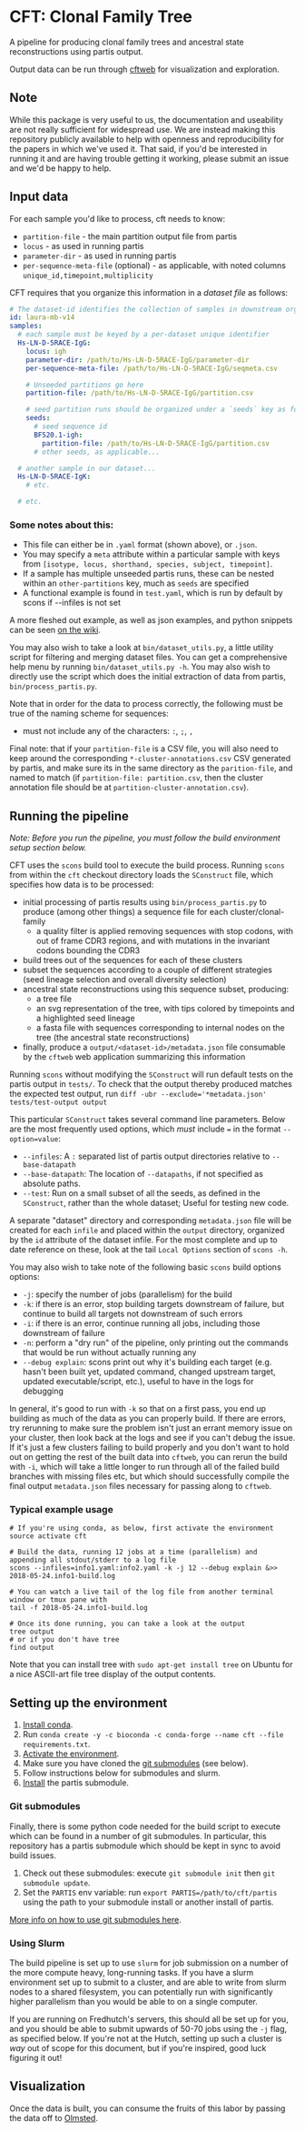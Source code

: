 # CFT: Clonal Family Tree

A pipeline for producing clonal family trees and ancestral state reconstructions using partis output.

Output data can be run through [cftweb](https://github.com/matsengrp/cftweb) for visualization and exploration.


## Note
While this package is very useful to us, the documentation and useability are not really sufficient for widespread use.
We are instead making this repository publicly available to help with openness and reproducibility for the papers in which we've used it.
That said, if you'd be interested in running it and are having trouble getting it working, please submit an issue and we'd be happy to help.

## Input data

For each sample you'd like to process, cft needs to know:

* `partition-file` - the main partition output file from partis
* `locus` - as used in running partis
* `parameter-dir` - as used in running partis
* `per-sequence-meta-file` (optional) - as applicable, with noted columns `unique_id,timepoint,multiplicity`

CFT requires that you organize this information in a _dataset file_ as follows:

```yaml
# The dataset-id identifies the collection of samples in downstream organization
id: laura-mb-v14
samples:
  # each sample must be keyed by a per-dataset unique identifier
  Hs-LN-D-5RACE-IgG:
    locus: igh
    parameter-dir: /path/to/Hs-LN-D-5RACE-IgG/parameter-dir
    per-sequence-meta-file: /path/to/Hs-LN-D-5RACE-IgG/seqmeta.csv

    # Unseeded partitions go here
    partition-file: /path/to/Hs-LN-D-5RACE-IgG/partition.csv

    # seed partition runs should be organized under a `seeds` key as follows
    seeds:
      # seed sequence id
      BF520.1-igh:
        partition-file: /path/to/Hs-LN-D-5RACE-IgG/partition.csv
      # other seeds, as applicable...

  # another sample in our dataset...
  Hs-LN-D-5RACE-IgK:
    # etc.

  # etc.
```


### Some notes about this:

* This file can either be in `.yaml` format (shown above), or `.json`.
* You may specify a `meta` attribute within a particular sample with keys from `[isotype, locus, shorthand, species, subject, timepoint]`.
* If a sample has multiple unseeded partis runs, these can be nested within an `other-partitions` key, much as `seeds` are specified
* A functional example is found in `test.yaml`, which is run by default by scons if --infiles is not set

A more fleshed out example, as well as json examples, and python snippets can be seen [on the wiki](https://github.com/matsengrp/cft/wiki).

You may also wish to take a look at `bin/dataset_utils.py`, a little utility script for filtering and merging dataset files.
You can get a comprehensive help menu by running `bin/dataset_utils.py -h`.
You may also wish to directly use the script which does the initial extraction of data from partis, `bin/process_partis.py`.

Note that in order for the data to process correctly, the following must be true of the naming scheme for sequences:

* must not include any of the characters: `:`, `;`, `,`

Final note: that if your `partition-file` is a CSV file, you will also need to keep around the corresponding `*-cluster-annotations.csv` CSV generated by partis, and make sure its in the same directory as the `parition-file`, and named to match (if `partition-file: partition.csv`, then the cluster annotation file should be at `partition-cluster-annotation.csv`).


## Running the pipeline

_Note: Before you run the pipeline, you must follow the build environment setup section below._

CFT uses the `scons` build tool to execute the build process.
Running `scons` from within the `cft` checkout directory loads the `SConstruct` file, which specifies how data is to be processed:

* initial processing of partis results using `bin/process_partis.py` to produce (among other things) a sequence file for each cluster/clonal-family
    * a quality filter is applied removing sequences with stop codons, with out of frame CDR3 regions, and with mutations in the invariant codons bounding the CDR3
* build trees out of the sequences for each of these clusters
* subset the sequences according to a couple of different strategies (seed lineage selection and overall diversity selection)
* ancestral state reconstructions using this sequence subset, producing:
    * a tree file
    * an svg representation of the tree, with tips colored by timepoints and a highlighted seed lineage
    * a fasta file with sequences corresponding to internal nodes on the tree (the ancestral state reconstructions)
* finally, produce a `output/<dataset-id>/metadata.json` file consumable by the `cftweb` web application summarizing this information

Running `scons` without modifying the `SConstruct` will run default tests on the partis output in `tests/`.
To check that the output thereby produced matches the expected test output, run `diff -ubr --exclude='*metadata.json' tests/test-output output`

This particular `SConstruct` takes several command line parameters.
Below are the most frequently used options, which _must_ include `=` in the format `--option=value`:

* `--infiles`: A `:` separated list of partis output directories relative to `--base-datapath`
* `--base-datapath`: The location of `--datapaths`, if not specified as absolute paths.
* `--test`: Run on a small subset of all the seeds, as defined in the `SConstruct`, rather than the whole dataset; Useful for testing new code.

A separate "dataset" directory and corresponding `metadata.json` file will be created for each `infile` and placed within the `output` directory, organized by the `id` attribute of the dataset infile.
For the most complete and up to date reference on these, look at the tail `Local Options` section of `scons -h`.

You may also wish to take note of the following basic `scons` build options options:

* `-j`: specify the number of jobs (parallelism) for the build
* `-k`: if there is an error, stop building targets downstream of failure, but continue to build all targets not downstream of such errors
* `-i`: if there is an error, continue running all jobs, including those downstream of failure
* `-n`: perform a "dry run" of the pipeline, only printing out the commands that would be run without actually running any
* `--debug explain`: scons print out why it's building each target (e.g. hasn't been built yet, updated command, changed upstream target, updated executable/script, etc.), useful to have in the logs for debugging 

In general, it's good to run with `-k` so that on a first pass, you end up building as much of the data as you can properly build.
If there are errors, try rerunning to make sure the problem isn't just an errant memory issue on your cluster, then look back at the logs and see if you can't debug the issue.
If it's just a few clusters failing to build properly and you don't want to hold out on getting the rest of the built data into `cftweb`, you can rerun the build with `-i`, which will take a little longer to run through all of the failed build branches with missing files etc, but which should successfully compile the final output `metadata.json` files necessary for passing along to `cftweb`.


### Typical example usage

```
# If you're using conda, as below, first activate the environment
source activate cft

# Build the data, running 12 jobs at a time (parallelism) and appending all stdout/stderr to a log file
scons --infiles=info1.yaml:info2.yaml -k -j 12 --debug explain &>> 2018-05-24.info1-build.log

# You can watch a live tail of the log file from another terminal window or tmux pane with
tail -f 2018-05-24.info1-build.log

# Once its done running, you can take a look at the output
tree output
# or if you don't have tree
find output
```

Note that you can install tree with `sudo apt-get install tree` on Ubuntu for a nice ASCII-art file tree display of the output contents.


## Setting up the environment

1. [Install conda](https://docs.conda.io/projects/conda/en/latest/user-guide/install/).
2. Run `conda create -y -c bioconda -c conda-forge --name cft --file requirements.txt`.
3. [Activate the environment](https://docs.conda.io/projects/conda/en/latest/user-guide/tasks/manage-environments.html#activating-an-environment).
4. Make sure you have cloned the [git submodules](https://git-scm.com/book/en/v2/Git-Tools-Submodules) (see below).
5. Follow instructions below for submodules and slurm.
6. [Install](https://github.com/psathyrella/partis/blob/master/docs/install.md) the partis submodule.

### Git submodules

Finally, there is some python code needed for the build script to execute which can be found in a number of git submodules.
In particular, this repository has a partis submodule which should be kept in sync to avoid build issues.

1. Check out these submodules: execute `git submodule init` then `git submodule update`.
2. Set the `PARTIS` env variable: run `export PARTIS=/path/to/cft/partis` using the path to your submodule install or another install of partis.

[More info on how to use git submodules here](https://git-scm.com/book/en/v2/Git-Tools-Submodules).


### Using Slurm

The build pipeline is set up to use `slurm` for job submission on a number of the more compute heavy, long-running tasks.
If you have a slurm environment set up to submit to a cluster, and are able to write from slurm nodes to a shared filesystem, you can potentially run with significantly higher parallelism than you would be able to on a single computer.

If you are running on Fredhutch's servers, this should all be set up for you, and you should be able to submit upwards of 50-70 jobs using the `-j` flag, as specified below.
If you're not at the Hutch, setting up such a cluster is _way_ out of scope for this document, but if you're inspired, good luck figuring it out!


## Visualization

Once the data is built, you can consume the fruits of this labor by passing the data off to [Olmsted](https://github.com/matsengrp/olmsted).
